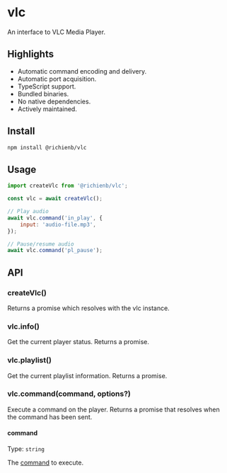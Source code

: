 # vlc

An interface to VLC Media Player.

## Highlights

- Automatic command encoding and delivery.
- Automatic port acquisition.
- TypeScript support.
- Bundled binaries.
- No native dependencies.
- Actively maintained.

## Install

```sh
npm install @richienb/vlc
```

## Usage

```js
import createVlc from '@richienb/vlc';

const vlc = await createVlc();

// Play audio
await vlc.command('in_play', {
	input: 'audio-file.mp3',
});

// Pause/resume audio
await vlc.command('pl_pause');
```

## API

### createVlc()

Returns a promise which resolves with the vlc instance.

### vlc.info()

Get the current player status. Returns a promise.

### vlc.playlist()

Get the current playlist information. Returns a promise.

### vlc.command(command, options?)

Execute a command on the player. Returns a promise that resolves when the command has been sent.

#### command

Type: `string`

The [command](https://wiki.videolan.org/VLC_HTTP_requests#Full_command_list) to execute.
